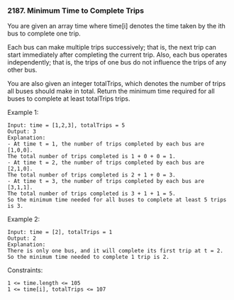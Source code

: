 ### 2187. Minimum Time to Complete Trips
You are given an array time where time[i] denotes the time taken by the ith bus to complete one trip.

Each bus can make multiple trips successively; that is, the next trip can start immediately after completing the current trip. Also, each bus operates independently; that is, the trips of one bus do not influence the trips of any other bus.

You are also given an integer totalTrips, which denotes the number of trips all buses should make in total. Return the minimum time required for all buses to complete at least totalTrips trips.

 

Example 1:

    Input: time = [1,2,3], totalTrips = 5
    Output: 3
    Explanation:
    - At time t = 1, the number of trips completed by each bus are [1,0,0]. 
    The total number of trips completed is 1 + 0 + 0 = 1.
    - At time t = 2, the number of trips completed by each bus are [2,1,0]. 
    The total number of trips completed is 2 + 1 + 0 = 3.
    - At time t = 3, the number of trips completed by each bus are [3,1,1]. 
    The total number of trips completed is 3 + 1 + 1 = 5.
    So the minimum time needed for all buses to complete at least 5 trips is 3.

Example 2:

    Input: time = [2], totalTrips = 1
    Output: 2
    Explanation:
    There is only one bus, and it will complete its first trip at t = 2.
    So the minimum time needed to complete 1 trip is 2.

 

Constraints:

    1 <= time.length <= 105
    1 <= time[i], totalTrips <= 107

